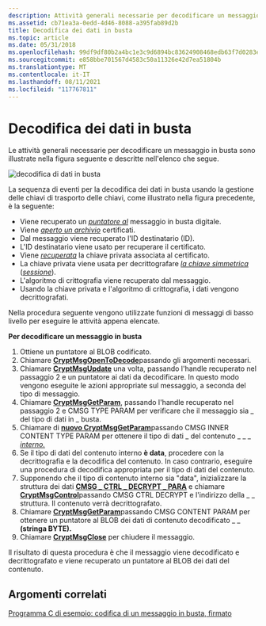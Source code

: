 ```yaml
---
description: Attività generali necessarie per decodificare un messaggio in busta.
ms.assetid: cb71ea3a-0edd-4d46-8088-a395fab89d2b
title: Decodifica dei dati in busta
ms.topic: article
ms.date: 05/31/2018
ms.openlocfilehash: 99df9df80b2a4bc1e3c9d6894bc83624908468edb63f7d0283ee3dca1b50a147
ms.sourcegitcommit: e858bbe701567d4583c50a11326e42d7ea51804b
ms.translationtype: MT
ms.contentlocale: it-IT
ms.lasthandoff: 08/11/2021
ms.locfileid: "117767811"
---
```

# <a name="decoding-enveloped-data"></a>Decodifica dei dati in busta

Le attività generali necessarie per decodificare un messaggio in busta sono illustrate nella figura seguente e descritte nell'elenco che segue.

![decodifica di dati in busta](images/decemsg.png)

La sequenza di eventi per la decodifica dei dati in busta usando la gestione delle chiavi di trasporto delle chiavi, come illustrato nella figura precedente, è la seguente:

-   Viene recuperato un [*puntatore al*](../secgloss/d-gly.md) messaggio in busta digitale.
-   Viene [*aperto un archivio*](../secgloss/c-gly.md) certificati.
-   Dal messaggio viene recuperato l'ID destinatario (ID).
-   L'ID destinatario viene usato per recuperare il certificato.
-   Viene [*recuperata*](../secgloss/p-gly.md) la chiave privata associata al certificato.
-   La chiave privata viene usata per decrittografare [*la chiave simmetrica*](../secgloss/s-gly.md) ([*sessione*](../secgloss/s-gly.md)).
-   L'algoritmo di crittografia viene recuperato dal messaggio.
-   Usando la chiave privata e l'algoritmo di crittografia, i dati vengono decrittografati.

Nella procedura seguente vengono utilizzate funzioni di messaggi di basso livello per eseguire le attività appena elencate.

**Per decodificare un messaggio in busta**

1.  Ottiene un puntatore al BLOB codificato.
2.  Chiamare [**CryptMsgOpenToDecode**](/windows/desktop/api/Wincrypt/nf-wincrypt-cryptmsgopentodecode)passando gli argomenti necessari.
3.  Chiamare [**CryptMsgUpdate**](/windows/desktop/api/Wincrypt/nf-wincrypt-cryptmsgupdate) una volta, passando l'handle recuperato nel passaggio 2 e un puntatore ai dati da decodificare. In questo modo vengono eseguite le azioni appropriate sul messaggio, a seconda del tipo di messaggio.
4.  Chiamare [**CryptMsgGetParam**](/windows/desktop/api/Wincrypt/nf-wincrypt-cryptmsggetparam), passando l'handle recuperato nel passaggio 2 e CMSG TYPE PARAM per verificare che il messaggio sia \_ del tipo di dati in \_ busta.
5.  Chiamare di [**nuovo CryptMsgGetParam**](/windows/desktop/api/Wincrypt/nf-wincrypt-cryptmsggetparam)passando CMSG INNER CONTENT TYPE PARAM per ottenere il tipo di dati \_ del contenuto \_ \_ \_ [*interno.*](../secgloss/i-gly.md)
6.  Se il tipo di dati del contenuto interno **è data**, procedere con la decrittografia e la decodifica del contenuto. In caso contrario, eseguire una procedura di decodifica appropriata per il tipo di dati del contenuto.
7.  Supponendo che il tipo di contenuto interno sia "data", inizializzare la struttura dei dati [**CMSG \_ CTRL \_ DECRYPT \_ PARA**](/windows/desktop/api/Wincrypt/ns-wincrypt-cmsg_ctrl_decrypt_para) e chiamare [**CryptMsgControl**](/windows/desktop/api/Wincrypt/nf-wincrypt-cryptmsgcontrol)passando CMSG CTRL DECRYPT e l'indirizzo della \_ \_ struttura. Il contenuto verrà decrittografato.
8.  Chiamare [**CryptMsgGetParam**](/windows/desktop/api/Wincrypt/nf-wincrypt-cryptmsggetparam)passando CMSG CONTENT PARAM per ottenere un puntatore al BLOB dei dati di contenuto decodificato \_ \_ **(stringa BYTE).**
9.  Chiamare [**CryptMsgClose**](/windows/desktop/api/Wincrypt/nf-wincrypt-cryptmsgclose) per chiudere il messaggio.

Il risultato di questa procedura è che il messaggio viene decodificato e decrittografato e viene recuperato un puntatore al BLOB dei dati del contenuto.

## <a name="related-topics"></a>Argomenti correlati

<dl> <dt>

[Programma C di esempio: codifica di un messaggio in busta, firmato](example-c-program-encoding-an-enveloped-signed-message.md)
</dt> </dl>

 

 
